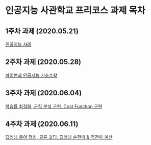 # 인공지능 사관학교 프리코스 과제 목차

## 1주차 과제 (2020.05.21)

[인공지능 사례](https://github.com/myeongsoyi/soyi1/blob/master/1%EC%A3%BC%EC%B0%A8%20%EA%B3%BC%EC%A0%9C.ipynb)

## 2주차 과제 (2020.05.28)

[파이썬과 인공지능 기초수학](https://github.com/myeongsoyi/soyi1/blob/master/2%EC%A3%BC%EC%B0%A8%EA%B3%BC%EC%A0%9C.ipynb)

## 3주차 과제 (2020.06.04)

[학습률 최적화, 군집 분석 구현, Cost Function 구현](https://github.com/myeongsoyi/soyi1/blob/master/3%EC%A3%BC%EC%B0%A8_%EA%B3%BC%EC%A0%9C.ipynb)

## 4주차 과제 (2020.06.11)


[딥러닝 용어 정리, 클론 코딩, 딥러닝 순전파 & 역전파 계산](https://github.com/myeongsoyi/soyi1/blob/master/4%EC%A3%BC%EC%B0%A8_%EA%B3%BC%EC%A0%9C.ipynb)
